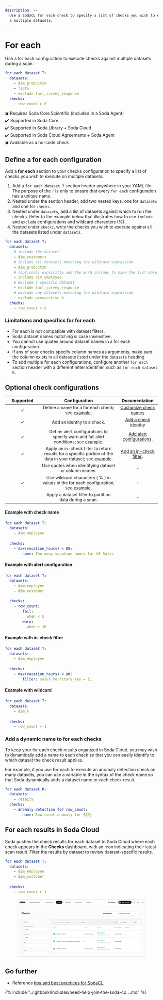 ```yaml
---
description: >-
  Use a SodaCL for each check to specify a list of checks you wish to execute on
  a multiple datasets.
---
```


# For each

Use a for each configuration to execute checks against multiple datasets during a scan.

```yaml
for each dataset T:
  datasets:
    - dim_products%
    - fact%
    - exclude fact_survey_response
  checks:
    - row_count > 0
```

✖️    Requires Soda Core Scientific (included in a Soda Agent)\
✔️    Supported in Soda Core\
✔️    Supported in Soda Library + Soda Cloud\
✔️    Supported in Soda Cloud Agreements + Soda Agent\
✖️    Available as a no-code check

## Define a for each configuration

Add a **for each** section to your checks configuration to specify a list of checks you wish to execute on multiple datasets.

1. Add a `for each dataset T` section header anywhere in your YAML file. The purpose of the `T` is only to ensure that every `for each` configuration has a unique name.
2. Nested under the section header, add two nested keys, one for `datasets` and one for `checks`.
3. Nested under `datasets`, add a list of datasets against which to run the checks. Refer to the example below that illustrates how to use `include` and `exclude` configurations and wildcard characters (%) .
4. Nested under `checks`, write the checks you wish to execute against all the datasets listed under `datasets`.

```yaml
for each dataset T:
  datasets:
    # include the dataset 
    - dim_customers
    # include all datasets matching the wildcard expression
    - dim_products%
    # (optional) explicitly add the word include to make the list more readable
    - include dim_employee
    # exclude a specific dataset
    - exclude fact_survey_response
    # exclude any datasets matching the wildcard expression
    - exclude prospective_%
  checks:
    - row_count > 0
```

### Limitations and specifics for for each <a href="#limitations-and-specifics-for-for-each" id="limitations-and-specifics-for-for-each"></a>

* For each is not compatible with dataset filters.
* Soda dataset names matching is case insensitive.
* You cannot use quotes around dataset names in a for each configuration.
* If any of your checks specify column names as arguments, make sure the column exists in all datasets listed under the `datasets` heading.
* To add multiple for each configurations, configure another `for each` section header with a different letter identifier, such as `for each dataset R`.

## Optional check configurations

<table><thead><tr><th width="100" align="center">Supported</th><th align="center">Configuration</th><th align="center">Documentation</th></tr></thead><tbody><tr><td align="center">✓</td><td align="center">Define a name for a for each check; see <a href="for-each.md#example-with-check-name">example</a>.</td><td align="center"><a href="optional-config.md#customize-check-names">Customize check names</a></td></tr><tr><td align="center">✓</td><td align="center">Add an identity to a check.</td><td align="center"><a href="optional-config.md#add-a-check-identity">Add a check identity</a></td></tr><tr><td align="center">✓</td><td align="center">Define alert configurations to specify warn and fail alert conditions; see <a href="for-each.md#example-with-alert-configuration">example</a>.</td><td align="center"><a href="optional-config.md#add-alert-configurations">Add alert configurations</a>.</td></tr><tr><td align="center">✓</td><td align="center">Apply an in-check filter to return results for a specific portion of the data in your dataset; see <a href="for-each.md#example-with-in-check-filter">example</a>.</td><td align="center"><a href="optional-config.md#add-a-filter-to-a-check">Add an in-check filter</a>.</td></tr><tr><td align="center"> </td><td align="center">Use quotes when identifying dataset or column names.</td><td align="center">-</td></tr><tr><td align="center">✓</td><td align="center">Use wildcard characters ( % ) in values in the for each configuration; see <a href="for-each.md#example-with-wildcard">example</a>.</td><td align="center">-</td></tr><tr><td align="center"> </td><td align="center">Apply a dataset filter to partition data during a scan.</td><td align="center">-</td></tr></tbody></table>

#### Example with check name

```yaml
for each dataset T:
  datasets:
    - dim_employee

  checks:
    - max(vacation_hours) < 80:
        name: Too many vacation hours for US Sales
```

#### Example with alert configuration

```yaml
for each dataset T:
  datasets:
    - dim_employee
    - dim_customer

  checks:
    - row_count:
        fail:
          when < 5
        warn:
          when > 10
```

#### Example with in-check filter

```yaml
for each dataset T:
  datasets:
    - dim_employee

  checks:
    - max(vacation_hours) < 80:
        filter: sales_territory_key = 11
```

#### Example with wildcard

```yaml
for each dataset T:
  datasets:
    - dim_%

  checks:
    - row_count > 1
```

### Add a dynamic name to for each checks

To keep your for each check results organized in Soda Cloud, you may wish to dynamically add a name to each check so that you can easily identify to which dataset the check result applies.

For example, if you use for each to execute an anomaly detection check on many datasets, you can use a variable in the syntax of the check name so that Soda dynamically adds a dataset name to each check result.

```yaml
for each dataset R:
  datasets:
    - retail%
  checks:
    - anomaly detection for row_count:
        name: Row count anomaly for ${R}
```

## For each results in Soda Cloud

Soda pushes the check results for each dataset to Soda Cloud where each check appears in the **Checks** dashboard, with an icon indicating their latest scan result. Filter the results by dataset to review dataset-specific results.

```yaml
for each dataset T:
  datasets:
    - dim_employee
    - dim_customer

  checks:
    - row_count > 1
```

<figure><img src="../.gitbook/assets/foreach-cloud.png" alt=""><figcaption></figcaption></figure>

## Go further

* Reference [tips and best practices for SodaCL](../soda-cl-overview/quick-start-sodacl.md#tips-and-best-practices-for-sodacl).

{% include "../.gitbook/includes/need-help-join-the-soda-co....md" %}
